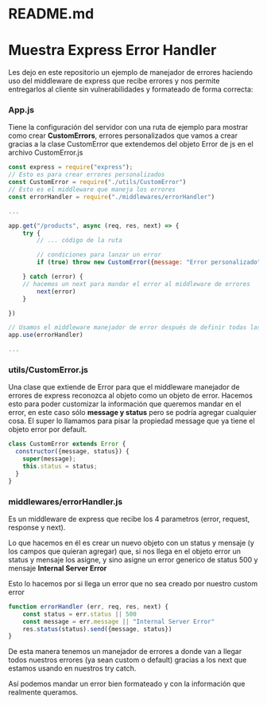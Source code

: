 # README.md

# Muestra Express Error Handler

Les dejo en este repositorio un ejemplo de manejador de errores haciendo uso del middleware de express que recibe errores y nos permite entregarlos al cliente sin vulnerabilidades y formateado de forma correcta:

### App.js

Tiene la configuración del servidor con una ruta de ejemplo para mostrar como crear ************CustomErrors************, errores personalizados que vamos a crear gracias a la clase CustomError que extendemos del objeto Error de js en el archivo CustomError.js

```jsx
const express = require("express");
// Esto es para crear errores personalizados
const CustomError = require("./utils/CustomError") 
// Esto es el middleware que maneja los errores
const errorHandler = require("./middlewares/errorHandler")

...

app.get("/products", async (req, res, next) => {
    try {
        // ... código de la ruta

        // condiciones para lanzar un error
        if (true) throw new CustomError({message: "Error personalizado", status: 500})

    } catch (error) {
	// hacemos un next para mandar el error al middleware de errores
        next(error)
    }

})

// Usamos el middleware manejador de error después de definir todas las rutas
app.use(errorHandler)

...
```

### utils/CustomError.js

Una clase que extiende de Error para que el middleware manejador de errores de express reconozca al objeto como un objeto de error. Hacemos esto para poder customizar la información que queremos mandar en el error, en este caso sólo ****************message y status**************** pero se podría agregar cualquier cosa.
El super lo llamamos para pisar la propiedad message que ya tiene el objeto error por default.

```jsx
class CustomError extends Error {
  constructor({message, status}) {
    super(message);
    this.status = status;
  }
}
```

### middlewares/errorHandler.js

Es un middleware de express que recibe los 4 parametros (error, request, response y next).

Lo que hacemos en él es crear un nuevo objeto con un status y mensaje (y los campos que quieran agregar) que, si nos llega en el objeto error un status y mensaje los asigne, y sino asigne un error generico de status 500 y mensaje ****************Internal Server Error****************

Esto lo hacemos por si llega un error que no sea creado por nuestro custom error

```jsx
function errorHandler (err, req, res, next) {
    const status = err.status || 500
    const message = err.message || "Internal Server Error"
    res.status(status).send({message, status})
}
```

De esta manera tenemos un manejador de errores a donde van a llegar todos nuestros errores (ya sean custom o default) gracias a los next que estamos usando en nuestros try catch.

Así podemos mandar un error bien formateado y con la información que realmente queramos.
